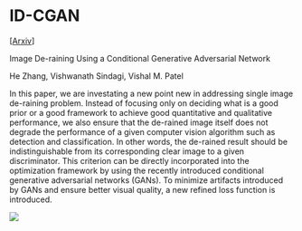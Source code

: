 # ID-CGAN

[[Arxiv](https://128.84.21.199/abs/1701.05957)]

Image De-raining Using a Conditional Generative Adversarial Network

He Zhang, Vishwanath Sindagi, Vishal M. Patel


In this paper, we are investating a new point new in addressing single image de-raining problem. Instead of focusing only on deciding what is a good prior or a good framework to achieve good quantitative and qualitative performance, we also ensure that the de-rained image itself does not degrade the performance of a given computer vision algorithm such as detection and classification. In other words, the de-rained result should be indistinguishable from its corresponding clear image to a given discriminator. This criterion can be directly incorporated into the optimization framework by using the recently introduced conditional generative adversarial networks (GANs). To minimize artifacts introduced by GANs and ensure better visual quality, a new refined loss function is introduced.

![]({{site.baseurl}}/https://github.com/hezhangsprinter/ID-CGAN/blob/master/image/28_input.jpg)